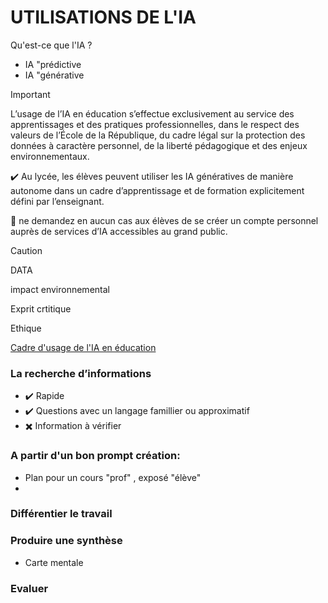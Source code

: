 # UTILISATIONS DE L'IA

Qu'est-ce que l'IA ? 
* IA "prédictive
* IA "générative

> [!IMPORTANT]
> L’usage de l’IA en éducation s’effectue exclusivement au service des apprentissages et des pratiques professionnelles, dans le respect des valeurs de l’École de la République, du cadre légal sur la protection des données à caractère personnel, de la liberté pédagogique et des enjeux environnementaux.
> 
> ✔️ Au lycée, les élèves peuvent utiliser les IA génératives de manière autonome dans un cadre d’apprentissage et de formation explicitement défini par l’enseignant.
>
> 🚩 ne demandez en aucun cas aux élèves de se créer un compte personnel auprès de services d’IA accessibles au grand public.


> [!CAUTION]
> DATA
> 
> impact environnemental
>
> Exprit crtitique
>
> Ethique

[Cadre d'usage de l'IA en éducation](https://www.education.gouv.fr/cadre-d-usage-de-l-ia-en-education-450647?actId=~av10zt61vVG7SfYyASTH5UuOSCi22VrBuxtcQ0ETwB-7u9YBHObe-UsJj93PjYTqSeMZAW_ZJf-eFWgSUldGlc5m6ZLyXvok41X1THkG36gMcdaloJYTpSA%3D%3D&actCampaignType=CAMPAIGN_MAIL&actSource=539279) 

### La recherche d’informations 
  * ✔️ Rapide
  * ✔️ Questions avec un langage famillier ou approximatif
  * ✖️ Information à vérifier 


### A partir d'un bon prompt création:
 * Plan pour un cours "prof" , exposé "élève"
 * 
   
### Différentier le travail

### Produire une synthèse
 * Carte mentale


### Evaluer
